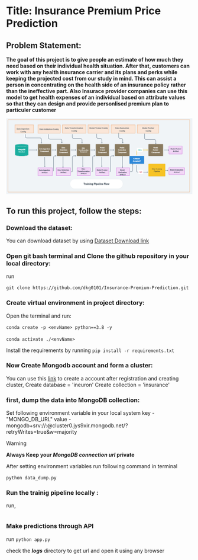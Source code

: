 # Title: Insurance Premium Price Prediction

## Problem Statement:
**The goal of this project is to give people an estimate of how much they need based on
their individual health situation. After that, customers can work with any health 
insurance carrier and its plans and perks while keeping the projected cost from our 
study in mind. This can assist a person in concentrating on the health side of an 
insurance policy rather than the ineffective part. Also Insurace provider companies can 
use this model to get health expenses of an individual based on attribute values so that
they can design and provide personlised premium plan to particuler customer**


![Project Workflow](image.png)

## To run this project, follow the steps:

### Download the dataset:
 You can download dataset by using [Dataset Download link](https://www.kaggle.com/noordeen/insurance-premium-prediction)

### Open git bash terminal and Clone the github repository in your local directory:
run
```
git clone https://github.com/dkg0101/Insurance-Premium-Prediction.git
```


### Create virtual environment in project directory:
Open the terminal and run:
```
conda create -p <envName> python==3.8 -y

conda activate ./<envName>
```
Install the requirements by running `pip install -r requirements.txt`


### Now Create Mongodb account and form a cluster:
You can use this [link](https://www.mongodb.com/cloud/atlas/register) to create a account
after registration and creating cluster,
Create database = 'ineuron'
Create collection = 'insurance'


### first, dump the data into MongoDB collection:
Set following environment variable in your local system
key - "MONGO_DB_URL"
value - mongodb+srv://<username>:<password>@cluster0.jys9xir.mongodb.net/?retryWrites=true&w=majority
> [!WARNING]
> 	**Always Keep your _MongoDB connection url_  private**

After setting environment variables run following command in terminal
```
python data_dump.py
```


### Run the trainig pipeline locally :
run,
```python main.py
```

### Make predictions through API
run `python app.py`

check the **_logs_** directory to get url and open it using any browser


